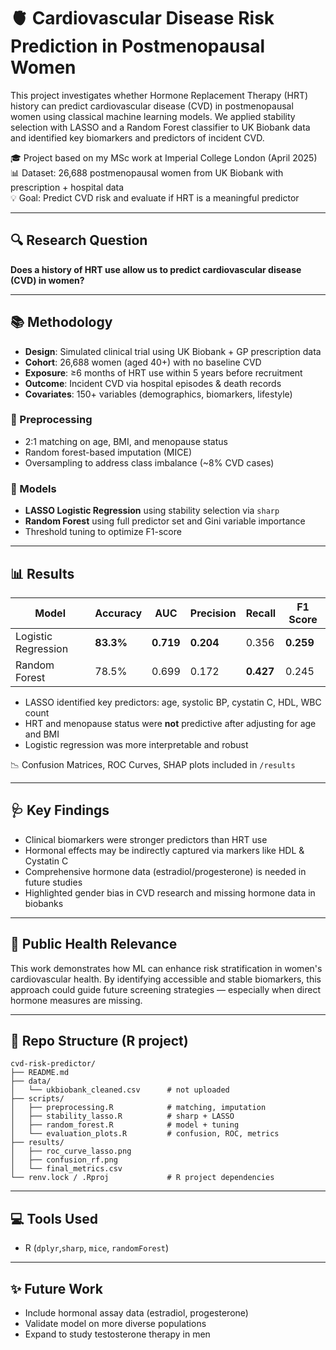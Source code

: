 # 🫀 Cardiovascular Disease Risk Prediction in Postmenopausal Women

This project investigates whether Hormone Replacement Therapy (HRT) history can predict cardiovascular disease (CVD) in postmenopausal women using classical machine learning models. We applied stability selection with LASSO and a Random Forest classifier to UK Biobank data and identified key biomarkers and predictors of incident CVD.

🎓 Project based on my MSc work at Imperial College London (April 2025)  
📊 Dataset: 26,688 postmenopausal women from UK Biobank with prescription + hospital data  
💡 Goal: Predict CVD risk and evaluate if HRT is a meaningful predictor

---

## 🔍 Research Question

**Does a history of HRT use allow us to predict cardiovascular disease (CVD) in women?**

---

## 📚 Methodology

- **Design**: Simulated clinical trial using UK Biobank + GP prescription data  
- **Cohort**: 26,688 women (aged 40+) with no baseline CVD  
- **Exposure**: ≥6 months of HRT use within 5 years before recruitment  
- **Outcome**: Incident CVD via hospital episodes & death records  
- **Covariates**: 150+ variables (demographics, biomarkers, lifestyle)

### 🔧 Preprocessing
- 2:1 matching on age, BMI, and menopause status  
- Random forest-based imputation (MICE)  
- Oversampling to address class imbalance (~8% CVD cases)

### 🧠 Models
- **LASSO Logistic Regression** using stability selection via `sharp`  
- **Random Forest** using full predictor set and Gini variable importance  
- Threshold tuning to optimize F1-score

---

## 📊 Results

| Model               | Accuracy | AUC   | Precision | Recall | F1 Score |
|---------------------|----------|-------|-----------|--------|----------|
| Logistic Regression | **83.3%** | **0.719** | **0.204**   | 0.356  | **0.259**  |
| Random Forest       | 78.5%    | 0.699 | 0.172     | **0.427**  | 0.245    |

- LASSO identified key predictors: age, systolic BP, cystatin C, HDL, WBC count  
- HRT and menopause status were **not** predictive after adjusting for age and BMI  
- Logistic regression was more interpretable and robust

📉 Confusion Matrices, ROC Curves, SHAP plots included in `/results`

---

## 🩺 Key Findings

- Clinical biomarkers were stronger predictors than HRT use  
- Hormonal effects may be indirectly captured via markers like HDL & Cystatin C  
- Comprehensive hormone data (estradiol/progesterone) is needed in future studies  
- Highlighted gender bias in CVD research and missing hormone data in biobanks

---

## 🔬 Public Health Relevance

This work demonstrates how ML can enhance risk stratification in women's cardiovascular health. By identifying accessible and stable biomarkers, this approach could guide future screening strategies — especially when direct hormone measures are missing.

---
## 📁 Repo Structure (R project)

```
cvd-risk-predictor/
├── README.md
├── data/
│   └── ukbiobank_cleaned.csv      # not uploaded
├── scripts/
│   ├── preprocessing.R            # matching, imputation
│   ├── stability_lasso.R          # sharp + LASSO
│   ├── random_forest.R            # model + tuning
│   └── evaluation_plots.R         # confusion, ROC, metrics
├── results/
│   ├── roc_curve_lasso.png
│   ├── confusion_rf.png
│   └── final_metrics.csv
└── renv.lock / .Rproj             # R project dependencies
```
---


## 💻 Tools Used

- R (`dplyr`,`sharp`, `mice`, `randomForest`)


---

## ✨ Future Work

- Include hormonal assay data (estradiol, progesterone)  
- Validate model on more diverse populations  
- Expand to study testosterone therapy in men


